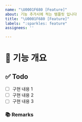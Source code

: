 ```yaml
---
name: "\U0001F680 [Feature]"
about: 기능 추가시에 적는 템플릿 입니다
title: "\U0001F680 [Feature]"
labels: ":sparkles: feature"
assignees: ''

---
```


# 🤖 기능 개요
<!-- 이슈에 할당된 기능이 무엇인지 간략하게 한 줄로 적습니다 -->
## ✅ Todo
- [ ] 구현 내용 1
- [ ] 구현 내용 2
- [ ] 구현 내용 3
### 📚 Remarks
<!-- 기능 개발에 있어 비고사항이 있었다면 적기 -->
